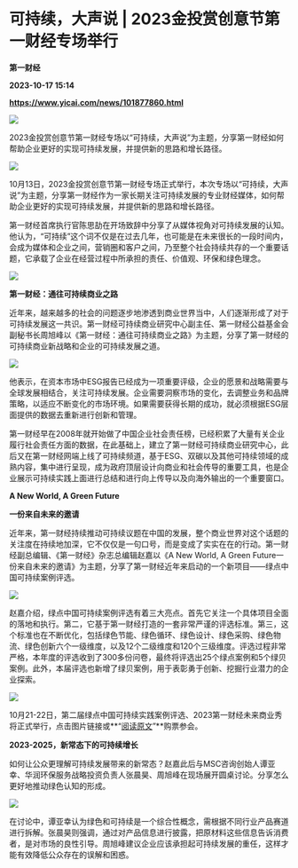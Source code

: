 # 可持续，大声说 | 2023金投赏创意节第一财经专场举行
**第一财经**

**2023-10-17 15:14**

**https://www.yicai.com/news/101877860.html**

![](https://imgcdn.yicai.com/uppics/slides/2023/10/cb5f1a504385919123bcc97dcfbad547.jpg)

2023金投赏创意节第一财经专场以“可持续，大声说”为主题，分享第一财经如何帮助企业更好的实现可持续发展，并提供新的思路和增长路径。

![](https://imgcdn.yicai.com/uppics/images/2023/10/b135d8da56829eed4f58eeb1d501de86.jpg)

10月13日，2023金投赏创意节第一财经专场正式举行，本次专场以“可持续，大声说”为主题，分享第一财经作为一家长期关注可持续发展的专业财经媒体，如何帮助企业更好的实现可持续发展，并提供新的思路和增长路径。

第一财经首席执行官陈思劼在开场致辞中分享了从媒体视角对可持续发展的认知。他认为，“可持续”这个词不仅是在过去几年，也可能是在未来很长的一段时间内，会成为媒体和企业之间，营销圈和客户之间，乃至整个社会持续共存的一个重要话题，它承载了企业在经营过程中所承担的责任、价值观、环保和绿色理念。

![](https://imgcdn.yicai.com/uppics/images/2023/10/15d40d6e63689062549c31a9d89f491a.jpg)

**第一财经：通往可持续商业之路**

近年来，越来越多的社会的问题逐步地渗透到商业世界当中，人们逐渐形成了对于可持续发展这一共识。第一财经可持续商业研究中心副主任、第一财经公益基金会副秘书长周旭峰以《第一财经：通往可持续商业之路》为主题，分享了第一财经的可持续商业新战略和企业的可持续发展之道。

![](https://imgcdn.yicai.com/uppics/images/2023/10/b2b8fa0cd72e0c5a255233b29db693a8.jpg)

他表示，在资本市场中ESG报告已经成为一项重要评级，企业的愿景和战略需要与全球发展相结合，关注可持续发展。企业需要洞察市场的变化，去调整业务和品牌策略，以适应不断变化的市场环境。如果需要获得长期的成功，就必须根据ESG层面提供的数据去重新进行创新和管理。

第一财经早在2008年就开始做了中国企业社会责任榜，已经积累了大量有关企业履行社会责任方面的数据，在此基础上，建立了第一财经可持续商业研究中心，此后又在第一财经网端上线了可持续频道，基于ESG、双碳以及其他可持续领域的成熟内容，集中进行呈现，成为政府顶层设计向商业和社会传导的重要工具，也是企业展示可持续实践上面进行总结和进行向上传导以及向海外输出的一个重要窗口。

**A New World, A Green Future**

**一份来自未来的邀请**

近年来，第一财经持续推动可持续议题在中国的发展，整个商业世界对这个话题的关注度在持续地加深，它不仅仅是一句口号，而是变成了实实在在的行动。第一财经副总编辑、《第一财经》杂志总编辑赵嘉以《A New World, A Green Future一份来自未来的邀请》为主题，分享了第一财经近年来启动的一个新项目——绿点中国可持续案例评选。

![](https://imgcdn.yicai.com/uppics/images/2023/10/6183026daad267a5f60a1afd4c782c55.jpg)

赵嘉介绍，绿点中国可持续案例评选有着三大亮点。首先它关注一个具体项目全面的落地和执行。第二，它基于第一财经打造的一套非常严谨的评选标准。第三，这个标准也在不断优化，包括绿色节能、绿色循环、绿色设计、绿色采购、绿色物流、绿色创新六个一级维度，以及12个二级维度和120个三级维度。评选过程非常严格，本年度的评选收到了300多份问卷，最终将评选出25个绿点案例和5个绿贝案例。此外，本届评选也新增了绿贝案例，用于表彰勇于创新、挖掘行业潜力的企业探索。

[![](https://imgcdn.yicai.com/uppics/images/2023/10/669e02e083e049e9357b7f372777f7ff.jpg)](https://mp.weixin.qq.com/s/jjUBHMMfxlw0SxaJdQCMLg?token=469495225&lang=zh_CN&scene=25#wechat_redirect)

10月21-22日，第二届绿点中国可持续实践案例评选、2023第一财经未来商业秀将正式举行，点击图片链接或**“[阅读原文](https://mp.weixin.qq.com/s/jjUBHMMfxlw0SxaJdQCMLg?token=469495225&lang=zh_CN&scene=25#wechat_redirect)”**购票参会。

**2023-2025，新常态下的可持续增长**

如何让公众更理解可持续发展带来的新常态？赵嘉此后与MSC咨询创始人谭亚幸、华润环保服务战略投资负责人张晨昊、周旭峰在现场展开圆桌讨论。分享怎么更好地推动绿色认知的形成。

![](https://imgcdn.yicai.com/uppics/images/2023/10/760cad274d6ea07675b7d43c76cd6c2e.jpg)

在讨论中，谭亚幸认为绿色和可持续是一个综合性概念，需根据不同行业产品赛道进行拆解。张晨昊则强调，通过对产品信息进行披露，把原材料这些信息告诉消费者，是对市场的良性引导。周旭峰建议企业应该承担起可持续发展的重任，这样才能有效降低公众存在的误解和困惑。